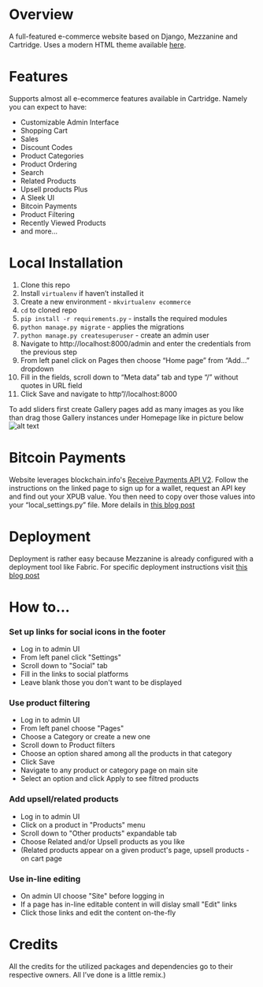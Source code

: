 # Overview

A full-featured e-commerce website based on Django, Mezzanine and Cartridge. Uses a modern HTML theme available [here](https://bootstrapious.com/p/obaju-e-commerce-template). 

# Features
Supports almost all e-ecommerce features available in Cartridge. Namely you can expect to have:

* Customizable Admin Interface
* Shopping Cart
* Sales
* Discount Codes
* Product Categories
* Product Ordering
* Search
* Related Products
* Upsell products
Plus
* A Sleek UI
* Bitcoin Payments
* Product Filtering
* Recently Viewed Products
* and more…

# Local Installation

1. Clone this repo
2. Install `virtualenv` if haven’t installed it
3. Create a new environment - `mkvirtualenv ecommerce`
4. `cd` to cloned repo
5. `pip install -r requirements.py` - installs the required modules
6. `python manage.py migrate` - applies the migrations
7. `python manage.py createsuperuser` - create an admin user
8. Navigate to http://localhost:8000/admin and enter the credentials from the previous step
9. From left panel click on Pages then choose “Home page” from “Add…” dropdown
10. Fill in the fields, scroll down to “Meta data” tab and type “/” without quotes in URL field
11. Click Save and navigate to http”//localhost:8000

To add sliders first create Gallery pages add as many images as you like than drag those Gallery instances under Homepage like in picture below
![alt text](https://bitcoineria.com/static/media/uploads/blog/post_images/.thumbnails/sliders_under_homepage.png/sliders_under_homepage-760x156.png "Sliders under homepage")


# Bitcoin Payments 
Website leverages blockchain.info's [Receive Payments API V2](https://blockchain.info/api/api_receive). Follow the instructions on the linked page to sign up for a wallet, request an API key and find out your XPUB value. You then need to copy over those values into your “local_settings.py” file. More delails in [this blog post](https://bitcoineria.com/blog/recently-viewed-product-filtering-and-bitcoin-payments/)

# Deployment 
Deployment is rather easy because Mezzanine is already configured with a deployment tool like Fabric. For specific deployment instructions visit [this blog post](https://bitcoineria.com/blog/deployment/)

# How to...
### Set up links for social icons in the footer
* Log in to admin UI
* From left panel click "Settings"
* Scroll down to "Social" tab
* Fill in the links to social platforms
* Leave blank those you don't want to be displayed

### Use product filtering
* Log in to admin UI
* From left panel choose "Pages"
* Choose a Category or create a new one
* Scroll down to Product filters
* Choose an option shared among all the products in that category
* Click Save
* Navigate to any product or category page on main site
* Select an option and click Apply to see filtred products

### Add upsell/related products
* Log in to admin UI
* Click on a product in "Products" menu
* Scroll down to "Other products" expandable tab
* Choose Related and/or Upsell products as you like
* (Related products appear on a given product's page, upsell products - on cart page

### Use in-line editing
* On admin UI choose "Site" before logging in
* If a page has in-line editable content in will dislay small "Edit" links
* Click those links and edit the content on-the-fly

# Credits
All the credits for the utilized packages and dependencies go to their respective owners. All I’ve done is a little remix.)
